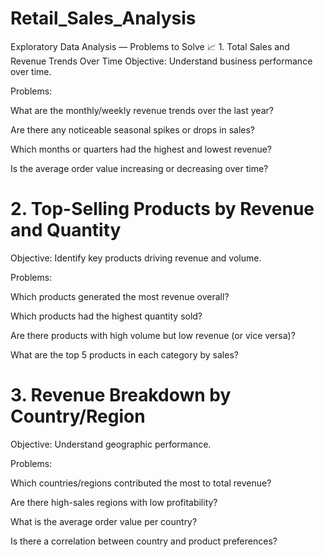# Retail_Sales_Analysis

 Exploratory Data Analysis — Problems to Solve
📈 1. Total Sales and Revenue Trends Over Time
Objective: Understand business performance over time.

Problems:

What are the monthly/weekly revenue trends over the last year?

Are there any noticeable seasonal spikes or drops in sales?

Which months or quarters had the highest and lowest revenue?

Is the average order value increasing or decreasing over time?

# 2. Top-Selling Products by Revenue and Quantity
Objective: Identify key products driving revenue and volume.

Problems:

Which products generated the most revenue overall?

Which products had the highest quantity sold?

Are there products with high volume but low revenue (or vice versa)?

What are the top 5 products in each category by sales?

# 3. Revenue Breakdown by Country/Region
Objective: Understand geographic performance.

Problems:

Which countries/regions contributed the most to total revenue?

Are there high-sales regions with low profitability?

What is the average order value per country?

Is there a correlation between country and product preferences?


